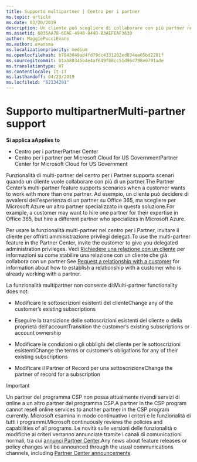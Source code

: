 ```yaml
---
title: Supporto multipartner | Centro per i partner
ms.topic: article
ms.date: 03/20/2019
description: Un cliente può scegliere di collaborare con più partner nel programma Cloud Solution Provider specializzati in servizi diversi.
ms.assetid: 6835AA78-6DAE-4940-844D-B3AEFEAF3630
author: MaggiePucciEvans
ms.author: evansma
ms.localizationpriority: medium
ms.openlocfilehash: b7843049ad4fd79dc4331262ed034ee05bd2281f
ms.sourcegitcommit: b1ab80345b4e4af649fb8cc51d96d798e0791ade
ms.translationtype: HT
ms.contentlocale: it-IT
ms.lasthandoff: 04/23/2019
ms.locfileid: "62134291"
---
```

# <a name="multi-partner-support"></a><span data-ttu-id="baafb-103">Supporto multipartner</span><span class="sxs-lookup"><span data-stu-id="baafb-103">Multi-partner support</span></span>

<span data-ttu-id="baafb-104">**Si applica a**</span><span class="sxs-lookup"><span data-stu-id="baafb-104">**Applies to**</span></span>

-  <span data-ttu-id="baafb-105">Centro per i partner</span><span class="sxs-lookup"><span data-stu-id="baafb-105">Partner Center</span></span>
-  <span data-ttu-id="baafb-106">Centro per i partner per Microsoft Cloud for US Government</span><span class="sxs-lookup"><span data-stu-id="baafb-106">Partner Center for Microsoft Cloud for US Government</span></span>

<span data-ttu-id="baafb-107">Funzionalità di multi-partner del centro per i Partner supporta scenari quando un cliente vuole collaborare con più di un partner.</span><span class="sxs-lookup"><span data-stu-id="baafb-107">The Partner Center’s multi-partner feature supports scenarios when a customer wants to work with more than one partner.</span></span> <span data-ttu-id="baafb-108">Ad esempio, un cliente può decidere di avvalersi dell'esperienza di un partner su Office 365, ma scegliere per Microsoft Azure un altro partner specializzato in questa soluzione.</span><span class="sxs-lookup"><span data-stu-id="baafb-108">For example, a customer may want to hire one partner for their expertise in Office 365, but hire a different partner who specializes in Microsoft Azure.</span></span>

<span data-ttu-id="baafb-109">Per usare la funzionalità multi-partner nel centro per i Partner, invitare il cliente per offrirti amministrazione privilegi delegati.</span><span class="sxs-lookup"><span data-stu-id="baafb-109">To use the multi-partner feature in the Partner Center, invite the customer to give you delegated administration privileges.</span></span> <span data-ttu-id="baafb-110">Vedi [Richiedere una relazione con un cliente](request-a-relationship-with-a-customer.md) per informazioni su come stabilire una relazione con un cliente che già collabora con un partner.</span><span class="sxs-lookup"><span data-stu-id="baafb-110">See [Request a relationship with a customer](request-a-relationship-with-a-customer.md) for information about how to establish a relationship with a customer who is already working with a partner.</span></span>

<span data-ttu-id="baafb-111">La funzionalità multipartner non consente di:</span><span class="sxs-lookup"><span data-stu-id="baafb-111">Multi-partner functionality does not:</span></span>

- <span data-ttu-id="baafb-112">Modificare le sottoscrizioni esistenti del cliente</span><span class="sxs-lookup"><span data-stu-id="baafb-112">Change any of the customer’s existing subscriptions</span></span>

- <span data-ttu-id="baafb-113">Eseguire la transizione delle sottoscrizioni esistenti del cliente o della proprietà dell'account</span><span class="sxs-lookup"><span data-stu-id="baafb-113">Transition the customer’s existing subscriptions or account ownership</span></span>

- <span data-ttu-id="baafb-114">Modificare le condizioni o gli obblighi del cliente per le sottoscrizioni esistenti</span><span class="sxs-lookup"><span data-stu-id="baafb-114">Change the terms or customer’s obligations for any of their existing subscriptions</span></span>

- <span data-ttu-id="baafb-115">Modificare il Partner of Record per una sottoscrizione</span><span class="sxs-lookup"><span data-stu-id="baafb-115">Change the partner of record for a subscription</span></span>

> [!IMPORTANT]  
> <span data-ttu-id="baafb-116">Un partner del programma CSP non possa attualmente rivendi servizi di online a un altro partner del programma CSP.</span><span class="sxs-lookup"><span data-stu-id="baafb-116">A partner in the CSP program cannot resell online services to another partner in the CSP program currently.</span></span> <span data-ttu-id="baafb-117">Microsoft esamina in modo continuativo i criteri e le funzionalità di tutti i programmi.</span><span class="sxs-lookup"><span data-stu-id="baafb-117">Microsoft continuously reviews the policies and capabilities of all programs.</span></span> <span data-ttu-id="baafb-118">Le novità sulle versioni delle funzionalità o modifiche ai criteri verranno annunciate tramite i canali di comunicazioni normali, tra cui [annunci Partner Center](https://partner.microsoft.com/en-us/pcv/announcements).</span><span class="sxs-lookup"><span data-stu-id="baafb-118">Any news about feature releases or policy changes will be announced through the usual communications channels, including [Partner Center announcements](https://partner.microsoft.com/en-us/pcv/announcements).</span></span>